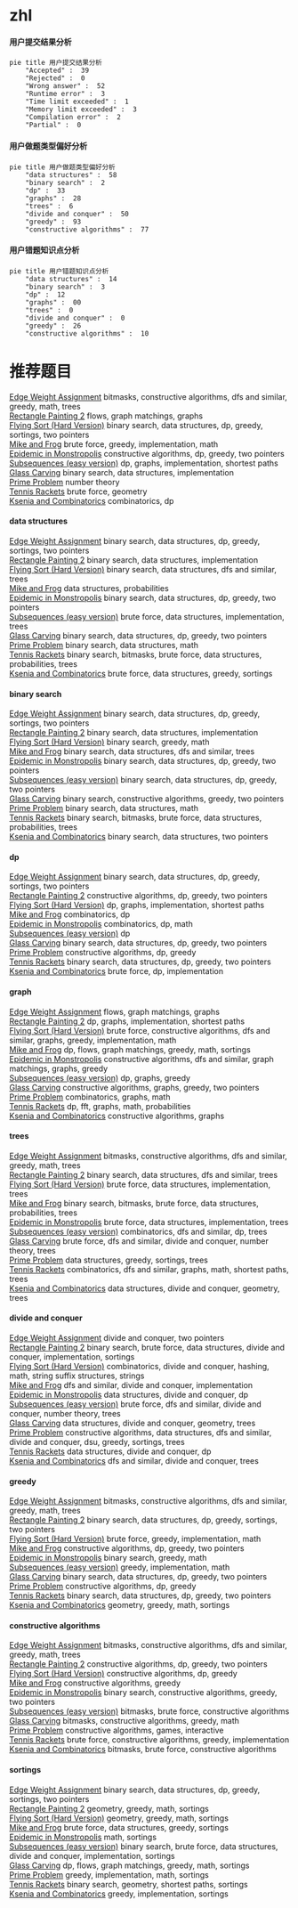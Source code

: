 # zhl
<!-- tabs:start -->
#### **用户提交结果分析**

```mermaid
pie title 用户提交结果分析
    "Accepted" :  39
    "Rejected" :  0
    "Wrong answer" :  52
    "Runtime error" :  3
    "Time limit exceeded" :  1
    "Memory limit exceeded" :  3
    "Compilation error" :  2
    "Partial" :  0
```
#### **用户做题类型偏好分析**

```mermaid
pie title 用户做题类型偏好分析
    "data structures" :  58
    "binary search" :  2
    "dp" :  33
    "graphs" :  28
    "trees" :  6
    "divide and conquer" :  50
    "greedy" :  93
    "constructive algorithms" :  77
```
#### **用户错题知识点分析**

```mermaid
pie title 用户错题知识点分析
    "data structures" :  14
    "binary search" :  3
    "dp" :  12
    "graphs" :  00
    "trees" :  0
    "divide and conquer" :  0
    "greedy" :  26
    "constructive algorithms" :  10
```
<!-- tabs:end -->
# 推荐题目
[Edge Weight Assignment](https://codeforces.com/contest/1339/problem/D)		bitmasks,
                        constructive algorithms,
                        dfs and similar,
                        greedy,
                        math,
                        trees		  
[Rectangle Painting 2](http://codeforces.com/problemset/problem/1198/E)		flows,
                        graph matchings,
                        graphs		  
[Flying Sort (Hard Version)](http://codeforces.com/problemset/problem/1367/F2)		binary search,
                        data structures,
                        dp,
                        greedy,
                        sortings,
                        two pointers		  
[Mike and Frog](https://codeforces.com/contest/548/problem/C)		brute force,
                        greedy,
                        implementation,
                        math		  
[Epidemic in Monstropolis](http://codeforces.com/problemset/problem/733/C)		constructive algorithms,
                        dp,
                        greedy,
                        two pointers		  
[Subsequences (easy version)](http://codeforces.com/problemset/problem/1183/E)		dp,
                        graphs,
                        implementation,
                        shortest paths		  
[Glass Carving](https://codeforces.com/contest/528/problem/A)		binary search,
                        data structures,
                        implementation		  
[Prime Problem](http://codeforces.com/problemset/problem/45/G)		number theory		  
[Tennis Rackets](http://codeforces.com/problemset/problem/309/D)		brute force,
                        geometry		  
[Ksenia and Combinatorics](http://codeforces.com/problemset/problem/382/E)		combinatorics,
                        dp		  
<!-- tabs:start -->
#### **data structures**
[Edge Weight Assignment](http://codeforces.com/problemset/problem/1367/F2)		binary search,
                        data structures,
                        dp,
                        greedy,
                        sortings,
                        two pointers		  
[Rectangle Painting 2](https://codeforces.com/contest/528/problem/A)		binary search,
                        data structures,
                        implementation		  
[Flying Sort (Hard Version)](http://codeforces.com/problemset/problem/208/E)		binary search,
                        data structures,
                        dfs and similar,
                        trees		  
[Mike and Frog](http://codeforces.com/problemset/problem/749/E)		data structures,
                        probabilities		  
[Epidemic in Monstropolis](http://codeforces.com/problemset/problem/1492/C)		binary search,
                        data structures,
                        dp,
                        greedy,
                        two pointers		  
[Subsequences (easy version)](http://codeforces.com/problemset/problem/1511/C)		brute force,
                        data structures,
                        implementation,
                        trees		  
[Glass Carving](http://codeforces.com/problemset/problem/1492/C)		binary search,
                        data structures,
                        dp,
                        greedy,
                        two pointers		  
[Prime Problem](http://codeforces.com/problemset/problem/1490/G)		binary search,
                        data structures,
                        math		  
[Tennis Rackets](http://codeforces.com/problemset/problem/1479/D)		binary search,
                        bitmasks,
                        brute force,
                        data structures,
                        probabilities,
                        trees		  
[Ksenia and Combinatorics](http://codeforces.com/problemset/problem/1497/A)		brute force,
                        data structures,
                        greedy,
                        sortings		  
#### **binary search**
[Edge Weight Assignment](http://codeforces.com/problemset/problem/1367/F2)		binary search,
                        data structures,
                        dp,
                        greedy,
                        sortings,
                        two pointers		  
[Rectangle Painting 2](https://codeforces.com/contest/528/problem/A)		binary search,
                        data structures,
                        implementation		  
[Flying Sort (Hard Version)](https://codeforces.com/contest/1345/problem/F)		binary search,
                        greedy,
                        math		  
[Mike and Frog](http://codeforces.com/problemset/problem/208/E)		binary search,
                        data structures,
                        dfs and similar,
                        trees		  
[Epidemic in Monstropolis](http://codeforces.com/problemset/problem/1492/C)		binary search,
                        data structures,
                        dp,
                        greedy,
                        two pointers		  
[Subsequences (easy version)](http://codeforces.com/problemset/problem/1492/C)		binary search,
                        data structures,
                        dp,
                        greedy,
                        two pointers		  
[Glass Carving](http://codeforces.com/problemset/problem/1463/D)		binary search,
                        constructive algorithms,
                        greedy,
                        two pointers		  
[Prime Problem](http://codeforces.com/problemset/problem/1490/G)		binary search,
                        data structures,
                        math		  
[Tennis Rackets](http://codeforces.com/problemset/problem/1479/D)		binary search,
                        bitmasks,
                        brute force,
                        data structures,
                        probabilities,
                        trees		  
[Ksenia and Combinatorics](http://codeforces.com/problemset/problem/1436/E)		binary search,
                        data structures,
                        two pointers		  
#### **dp**
[Edge Weight Assignment](http://codeforces.com/problemset/problem/1367/F2)		binary search,
                        data structures,
                        dp,
                        greedy,
                        sortings,
                        two pointers		  
[Rectangle Painting 2](http://codeforces.com/problemset/problem/733/C)		constructive algorithms,
                        dp,
                        greedy,
                        two pointers		  
[Flying Sort (Hard Version)](http://codeforces.com/problemset/problem/1183/E)		dp,
                        graphs,
                        implementation,
                        shortest paths		  
[Mike and Frog](http://codeforces.com/problemset/problem/382/E)		combinatorics,
                        dp		  
[Epidemic in Monstropolis](https://codeforces.com/contest/1248/problem/C)		combinatorics,
                        dp,
                        math		  
[Subsequences (easy version)](http://codeforces.com/problemset/problem/1510/H)		dp		  
[Glass Carving](http://codeforces.com/problemset/problem/1492/C)		binary search,
                        data structures,
                        dp,
                        greedy,
                        two pointers		  
[Prime Problem](http://codeforces.com/problemset/problem/1461/F)		constructive algorithms,
                        dp,
                        greedy		  
[Tennis Rackets](http://codeforces.com/problemset/problem/1492/C)		binary search,
                        data structures,
                        dp,
                        greedy,
                        two pointers		  
[Ksenia and Combinatorics](https://codeforces.com/contest/1457/problem/C)		brute force,
                        dp,
                        implementation		  
#### **graph**
[Edge Weight Assignment](http://codeforces.com/problemset/problem/1198/E)		flows,
                        graph matchings,
                        graphs		  
[Rectangle Painting 2](http://codeforces.com/problemset/problem/1183/E)		dp,
                        graphs,
                        implementation,
                        shortest paths		  
[Flying Sort (Hard Version)](http://codeforces.com/problemset/problem/1487/C)		brute force,
                        constructive algorithms,
                        dfs and similar,
                        graphs,
                        greedy,
                        implementation,
                        math		  
[Mike and Frog](http://codeforces.com/problemset/problem/1437/C)		dp,
                        flows,
                        graph matchings,
                        greedy,
                        math,
                        sortings		  
[Epidemic in Monstropolis](http://codeforces.com/problemset/problem/1470/D)		constructive algorithms,
                        dfs and similar,
                        graph matchings,
                        graphs,
                        greedy		  
[Subsequences (easy version)](http://codeforces.com/problemset/problem/1476/C)		dp,
                        graphs,
                        greedy		  
[Glass Carving](http://codeforces.com/problemset/problem/1304/D)		constructive algorithms,
                        graphs,
                        greedy,
                        two pointers		  
[Prime Problem](http://codeforces.com/problemset/problem/1475/C)		combinatorics,
                        graphs,
                        math		  
[Tennis Rackets](http://codeforces.com/problemset/problem/553/E)		dp,
                        fft,
                        graphs,
                        math,
                        probabilities		  
[Ksenia and Combinatorics](http://codeforces.com/problemset/problem/1495/C)		constructive algorithms,
                        graphs		  
#### **trees**
[Edge Weight Assignment](https://codeforces.com/contest/1339/problem/D)		bitmasks,
                        constructive algorithms,
                        dfs and similar,
                        greedy,
                        math,
                        trees		  
[Rectangle Painting 2](http://codeforces.com/problemset/problem/208/E)		binary search,
                        data structures,
                        dfs and similar,
                        trees		  
[Flying Sort (Hard Version)](http://codeforces.com/problemset/problem/1511/C)		brute force,
                        data structures,
                        implementation,
                        trees		  
[Mike and Frog](http://codeforces.com/problemset/problem/1479/D)		binary search,
                        bitmasks,
                        brute force,
                        data structures,
                        probabilities,
                        trees		  
[Epidemic in Monstropolis](http://codeforces.com/problemset/problem/1511/C)		brute force,
                        data structures,
                        implementation,
                        trees		  
[Subsequences (easy version)](http://codeforces.com/problemset/problem/1499/F)		combinatorics,
                        dfs and similar,
                        dp,
                        trees		  
[Glass Carving](http://codeforces.com/problemset/problem/1491/E)		brute force,
                        dfs and similar,
                        divide and conquer,
                        number theory,
                        trees		  
[Prime Problem](http://codeforces.com/problemset/problem/1466/D)		data structures,
                        greedy,
                        sortings,
                        trees		  
[Tennis Rackets](http://codeforces.com/problemset/problem/1495/D)		combinatorics,
                        dfs and similar,
                        graphs,
                        math,
                        shortest paths,
                        trees		  
[Ksenia and Combinatorics](http://codeforces.com/problemset/problem/1303/G)		data structures,
                        divide and conquer,
                        geometry,
                        trees		  
#### **divide and conquer**
[Edge Weight Assignment](http://codeforces.com/problemset/problem/364/E)		divide and conquer,
                        two pointers		  
[Rectangle Painting 2](http://codeforces.com/problemset/problem/1461/D)		binary search,
                        brute force,
                        data structures,
                        divide and conquer,
                        implementation,
                        sortings		  
[Flying Sort (Hard Version)](http://codeforces.com/problemset/problem/1466/G)		combinatorics,
                        divide and conquer,
                        hashing,
                        math,
                        string suffix structures,
                        strings		  
[Mike and Frog](http://codeforces.com/problemset/problem/1490/D)		dfs and similar,
                        divide and conquer,
                        implementation		  
[Epidemic in Monstropolis](https://codeforces.com/contest/1483/problem/C)		data structures,
                        divide and conquer,
                        dp		  
[Subsequences (easy version)](http://codeforces.com/problemset/problem/1491/E)		brute force,
                        dfs and similar,
                        divide and conquer,
                        number theory,
                        trees		  
[Glass Carving](http://codeforces.com/problemset/problem/1303/G)		data structures,
                        divide and conquer,
                        geometry,
                        trees		  
[Prime Problem](http://codeforces.com/problemset/problem/1494/D)		constructive algorithms,
                        data structures,
                        dfs and similar,
                        divide and conquer,
                        dsu,
                        greedy,
                        sortings,
                        trees		  
[Tennis Rackets](http://codeforces.com/problemset/problem/1482/E)		data structures,
                        divide and conquer,
                        dp		  
[Ksenia and Combinatorics](http://codeforces.com/problemset/problem/566/C)		dfs and similar,
                        divide and conquer,
                        trees		  
#### **greedy**
[Edge Weight Assignment](https://codeforces.com/contest/1339/problem/D)		bitmasks,
                        constructive algorithms,
                        dfs and similar,
                        greedy,
                        math,
                        trees		  
[Rectangle Painting 2](http://codeforces.com/problemset/problem/1367/F2)		binary search,
                        data structures,
                        dp,
                        greedy,
                        sortings,
                        two pointers		  
[Flying Sort (Hard Version)](https://codeforces.com/contest/548/problem/C)		brute force,
                        greedy,
                        implementation,
                        math		  
[Mike and Frog](http://codeforces.com/problemset/problem/733/C)		constructive algorithms,
                        dp,
                        greedy,
                        two pointers		  
[Epidemic in Monstropolis](https://codeforces.com/contest/1345/problem/F)		binary search,
                        greedy,
                        math		  
[Subsequences (easy version)](http://codeforces.com/problemset/problem/1311/A)		greedy,
                        implementation,
                        math		  
[Glass Carving](http://codeforces.com/problemset/problem/1492/C)		binary search,
                        data structures,
                        dp,
                        greedy,
                        two pointers		  
[Prime Problem](http://codeforces.com/problemset/problem/1461/F)		constructive algorithms,
                        dp,
                        greedy		  
[Tennis Rackets](http://codeforces.com/problemset/problem/1492/C)		binary search,
                        data structures,
                        dp,
                        greedy,
                        two pointers		  
[Ksenia and Combinatorics](https://codeforces.com/contest/1496/problem/C)		geometry,
                        greedy,
                        math,
                        sortings		  
#### **constructive algorithms**
[Edge Weight Assignment](https://codeforces.com/contest/1339/problem/D)		bitmasks,
                        constructive algorithms,
                        dfs and similar,
                        greedy,
                        math,
                        trees		  
[Rectangle Painting 2](http://codeforces.com/problemset/problem/733/C)		constructive algorithms,
                        dp,
                        greedy,
                        two pointers		  
[Flying Sort (Hard Version)](http://codeforces.com/problemset/problem/1461/F)		constructive algorithms,
                        dp,
                        greedy		  
[Mike and Frog](http://codeforces.com/problemset/problem/1493/A)		constructive algorithms,
                        greedy		  
[Epidemic in Monstropolis](http://codeforces.com/problemset/problem/1463/D)		binary search,
                        constructive algorithms,
                        greedy,
                        two pointers		  
[Subsequences (easy version)](https://codeforces.com/contest/1456/problem/B)		bitmasks,
                        brute force,
                        constructive algorithms		  
[Glass Carving](http://codeforces.com/problemset/problem/1492/D)		bitmasks,
                        constructive algorithms,
                        greedy,
                        math		  
[Prime Problem](https://codeforces.com/contest/1504/problem/D)		constructive algorithms,
                        games,
                        interactive		  
[Tennis Rackets](https://codeforces.com/contest/1483/problem/A)		brute force,
                        constructive algorithms,
                        greedy,
                        implementation		  
[Ksenia and Combinatorics](https://codeforces.com/contest/1457/problem/D)		bitmasks,
                        brute force,
                        constructive algorithms		  
#### **sortings**
[Edge Weight Assignment](http://codeforces.com/problemset/problem/1367/F2)		binary search,
                        data structures,
                        dp,
                        greedy,
                        sortings,
                        two pointers		  
[Rectangle Painting 2](https://codeforces.com/contest/1496/problem/C)		geometry,
                        greedy,
                        math,
                        sortings		  
[Flying Sort (Hard Version)](http://codeforces.com/problemset/problem/1495/A)		geometry,
                        greedy,
                        math,
                        sortings		  
[Mike and Frog](http://codeforces.com/problemset/problem/1497/A)		brute force,
                        data structures,
                        greedy,
                        sortings		  
[Epidemic in Monstropolis](http://codeforces.com/problemset/problem/1427/A)		math,
                        sortings		  
[Subsequences (easy version)](http://codeforces.com/problemset/problem/1461/D)		binary search,
                        brute force,
                        data structures,
                        divide and conquer,
                        implementation,
                        sortings		  
[Glass Carving](http://codeforces.com/problemset/problem/1437/C)		dp,
                        flows,
                        graph matchings,
                        greedy,
                        math,
                        sortings		  
[Prime Problem](http://codeforces.com/problemset/problem/1473/A)		greedy,
                        implementation,
                        math,
                        sortings		  
[Tennis Rackets](http://codeforces.com/problemset/problem/1486/B)		binary search,
                        geometry,
                        shortest paths,
                        sortings		  
[Ksenia and Combinatorics](http://codeforces.com/problemset/problem/1480/B)		greedy,
                        implementation,
                        sortings		  
<!-- tabs:end -->
